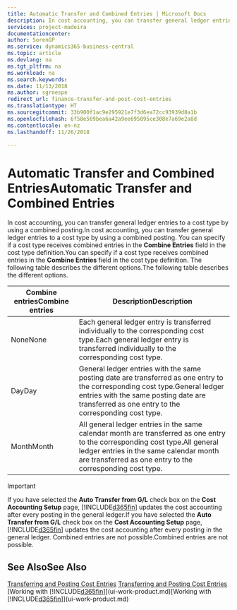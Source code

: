 ```yaml
---
title: Automatic Transfer and Combined Entries | Microsoft Docs
description: In cost accounting, you can transfer general ledger entries to a cost type by using a combined posting. You can specify if a cost type receives combined entries in the **Combine Entries** field in the cost type definition. The following table describes the different options.
services: project-madeira
documentationcenter: 
author: SorenGP
ms.service: dynamics365-business-central
ms.topic: article
ms.devlang: na
ms.tgt_pltfrm: na
ms.workload: na
ms.search.keywords: 
ms.date: 11/13/2018
ms.author: sgroespe
redirect_url: finance-transfer-and-post-cost-entries
ms.translationtype: HT
ms.sourcegitcommit: 33b900f1ac9e295921e7f3d6ea72cc93939d8a1b
ms.openlocfilehash: 6f58e569bea6a42a9ee695095ce308e7a69e2a8d
ms.contentlocale: en-nz
ms.lasthandoff: 11/26/2018

---
```

# <a name="automatic-transfer-and-combined-entries"></a><span data-ttu-id="6efd0-105">Automatic Transfer and Combined Entries</span><span class="sxs-lookup"><span data-stu-id="6efd0-105">Automatic Transfer and Combined Entries</span></span>
<span data-ttu-id="6efd0-106">In cost accounting, you can transfer general ledger entries to a cost type by using a combined posting.</span><span class="sxs-lookup"><span data-stu-id="6efd0-106">In cost accounting, you can transfer general ledger entries to a cost type by using a combined posting.</span></span> <span data-ttu-id="6efd0-107">You can specify if a cost type receives combined entries in the **Combine Entries** field in the cost type definition.</span><span class="sxs-lookup"><span data-stu-id="6efd0-107">You can specify if a cost type receives combined entries in the **Combine Entries** field in the cost type definition.</span></span> <span data-ttu-id="6efd0-108">The following table describes the different options.</span><span class="sxs-lookup"><span data-stu-id="6efd0-108">The following table describes the different options.</span></span>  

|<span data-ttu-id="6efd0-109">Combine entries</span><span class="sxs-lookup"><span data-stu-id="6efd0-109">Combine entries</span></span>|<span data-ttu-id="6efd0-110">Description</span><span class="sxs-lookup"><span data-stu-id="6efd0-110">Description</span></span>|  
|---------------------|-----------------|  
|<span data-ttu-id="6efd0-111">None</span><span class="sxs-lookup"><span data-stu-id="6efd0-111">None</span></span>|<span data-ttu-id="6efd0-112">Each general ledger entry is transferred individually to the corresponding cost type.</span><span class="sxs-lookup"><span data-stu-id="6efd0-112">Each general ledger entry is transferred individually to the corresponding cost type.</span></span>|  
|<span data-ttu-id="6efd0-113">Day</span><span class="sxs-lookup"><span data-stu-id="6efd0-113">Day</span></span>|<span data-ttu-id="6efd0-114">General ledger entries with the same posting date are transferred as one entry to the corresponding cost type.</span><span class="sxs-lookup"><span data-stu-id="6efd0-114">General ledger entries with the same posting date are transferred as one entry to the corresponding cost type.</span></span>|  
|<span data-ttu-id="6efd0-115">Month</span><span class="sxs-lookup"><span data-stu-id="6efd0-115">Month</span></span>|<span data-ttu-id="6efd0-116">All general ledger entries in the same calendar month are transferred as one entry to the corresponding cost type.</span><span class="sxs-lookup"><span data-stu-id="6efd0-116">All general ledger entries in the same calendar month are transferred as one entry to the corresponding cost type.</span></span>|  

> [!IMPORTANT]  
>  <span data-ttu-id="6efd0-117">If you have selected the **Auto Transfer from G/L** check box on the **Cost Accounting Setup** page, [!INCLUDE[d365fin](includes/d365fin_md.md)] updates the cost accounting after every posting in the general ledger.</span><span class="sxs-lookup"><span data-stu-id="6efd0-117">If you have selected the **Auto Transfer from G/L** check box on the **Cost Accounting Setup** page, [!INCLUDE[d365fin](includes/d365fin_md.md)] updates the cost accounting after every posting in the general ledger.</span></span> <span data-ttu-id="6efd0-118">Combined entries are not possible.</span><span class="sxs-lookup"><span data-stu-id="6efd0-118">Combined entries are not possible.</span></span>  

## <a name="see-also"></a><span data-ttu-id="6efd0-119">See Also</span><span class="sxs-lookup"><span data-stu-id="6efd0-119">See Also</span></span>  
 <span data-ttu-id="6efd0-120">[Transferring and Posting Cost Entries](finance-transfer-and-post-cost-entries.md) </span><span class="sxs-lookup"><span data-stu-id="6efd0-120">[Transferring and Posting Cost Entries](finance-transfer-and-post-cost-entries.md) </span></span>  
 <span data-ttu-id="6efd0-121">[Working with [!INCLUDE[d365fin](includes/d365fin_md.md)]](ui-work-product.md)</span><span class="sxs-lookup"><span data-stu-id="6efd0-121">[Working with [!INCLUDE[d365fin](includes/d365fin_md.md)]](ui-work-product.md)</span></span>

